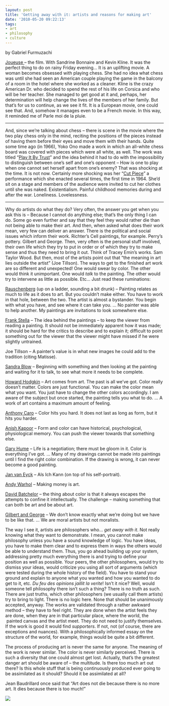 ```yaml
---
layout: post
title: 'Getting away with it: artists and reasons for making art'
date: '2010-05-20 09:22:13'
tags:
- art
- philosophy
- culture
---
```


by Gabriel Furmuzachi


[Joueuse ](http://www.imdb.com/title/tt1082009/)– the film. With Sandrine Bonnaire and Kevin Kline. It was the perfect thing to do on rainy Friday evening… It is an uplifting movie. A woman becomes obsessed with playing chess. She had no idea what chess was until she had seen an American couple playing the game in the balcony of a room in the hotel where she worked as a cleaner. Kline is the crazy American Dr. who decided to spend the rest of his life on Corsica and who will be her teacher. She managed to get good at it and, perhaps, her determination will help change the lives of the members of her family. But that’s for us to continue, as we see it fit. It is a European movie, one could see that. And, somehow it manages even to be a French movie. In this way, it reminded me of Parle moi de la pluie.

---

And, since we’re talking about chess – there is scene in the movie where the two play chess only in the mind, reciting the positions of the pieces instead of having them before their eyes and move them with their hands. Quite some time ago (in 1966), Yoko Ono made a work in which an all-white chess board was covered with pieces which were all white, as well. The work was titled “[Play It By Trust](http://www.flickr.com/photos/yokoonoofficial/2892798380/)” and the idea behind it had to do with the impossibility to distinguish between one’s self and one’s opponent – How is one to play when one cannot set herself apart from one’s enemy? That was shocking at the time. It is not now. Certainly more shocking was her “[Cut Piece](http://www.youtube.com/watch?v=F2IgqYiaywU)” a performance which she enacted several times, the first time in 1964. She’d sit on a stage and members of the audience were invited to cut her clothes until she was naked. Existentialism. Painful childhood memories during and after the war. Loneliness. Lovelessness.

---

Why do artists do what they do? Very often, the answer you get when you ask this is – Because I cannot do anything else; that’s the only thing I can do. Some go even further and say that they feel they would rather die than not being able to make their art. And then, when asked what does their work mean, very few can deliver an answer. There is the political and social issues which inform their work. Richter’s Cell paintings, for example. Perry’s pottery. Gilbert and George. Then, very often is the personal stuff involved, their own life which they try to put in order or of which they try to make sense and thus they need to bring it out. Think of Tracey Emin’s works. Sam Taylor Wood. But then, most of the artists point out that “the meaning in art lies outside the artist” (Joe Tillson). The ways to get to the finished art work are so different and unexpected! One would swear by color. The other would think it unimportant. One would *talk* to the painting. The other would try to intervene as little as possible. Etc… Just read these ruminations:

[Rauschenberg](http://en.wikipedia.org/wiki/Robert_Rauschenberg) (up on a ladder, sounding a bit drunk) – Painting relates as much to life as it does to art. But you couldn’t make either. You have to work in that hole, between the two. The artist is almost a bystander. You begin with what you have, and see where it can take you. … No painter was able to help another. My paintings are invitations to look somewhere else.

[Frank Stella](http://en.wikipedia.org/wiki/Frank_Stella) – The idea behind the paintings – to keep the viewer from reading a painting. It should not be immediately apparent how it was made; it should be hard for the critics to describe and to explain it; difficult to point something out for the viewer that the viewer might have missed if he were slightly untrained.

Joe Tillson – A painter’s value is in what new images he could add to the tradition (citing Matisse).

[Sandra Blow](http://en.wikipedia.org/wiki/Sandra_Blow) – Beginning with something and then looking at the painting and waiting for it to talk, to see what more it needs to be complete.

[Howard Hodgkin](http://en.wikipedia.org/wiki/Howard_Hodgkin) – Art comes from art. The past is all we’ve got. Color really doesn’t matter. Colors are just functional. You can make the color mean what you want. You just have to change the other colors accordingly. I am aware of the subject but once started, the painting tells you what to do. … A work of art contains a maximum amount of feeling.

[Anthony Caro](http://en.wikipedia.org/wiki/Anthony_Caro) – Color hits you hard. It does not last as long as form, but it hits you harder.

[Anish Kapoor](http://en.wikipedia.org/wiki/Anish_Kapoor) – Form and color can have historical, psychological, physiological memory. You can push the viewer towards that something else.

[Gary Hume](http://en.wikipedia.org/wiki/Gary_Hume) – Life is a negotiation; there must be gloom in it. Color is everything I’ve got. … Many of my drawings cannot be made into paintings until I find the right color combination. If the drawing is wrong, it can never become a good painting.

[Jan van Eyck](http://en.wikipedia.org/wiki/Jan_van_Eyck) – Als Ich Kann (on top of his self-portrait).

[Andy Warhol](http://en.wikipedia.org/wiki/Andy_Warhol) – Making money is art.

[David Batchelor](http://en.wikipedia.org/wiki/David_Batchelor_(artist)) – the thing about color is that it always escapes the attempts to confine it intellectually. The challenge – making something that can both be art and be about art.

[Gilbert and George](http://en.wikipedia.org/wiki/Gilbert_and_George) – We don’t know exactly what we’re doing but we have to be like that. … We are moral artists but not moralists.

The way I see it, artists are philosophers who… *get away with it*. Not really knowing what they want to demonstrate. I mean, you cannot make philosophy unless you have a sound knowledge of logic. You have ideas, you have to make them clear and to express them in ways the others would be able to understand them. Thus, you go ahead building up your system, addressing pretty much everything there is and trying to define your position as well as possible. Your peers, the other philosophers, would try to dismiss your ideas, would criticize you using all sort of arguments (which were tested during the whole history of the field). You have to stand your ground and explain to anyone what you wanted and how you wanted to do get to it, etc. *Du feu des opinions jaillit la verite*! Isn’t it nice? Well, would someone tell philosophy there isn’t such a thing? There is no truth as such. There are just truths, which other philosophers (we usually call them artists) try to bring to light. There is no logic here. None that should be unanimously accepted, anyway. The works are validated through a rather awkward method – they have to feel right. They are done when the artist feels they are done, when they are in that particular place, where the world, the  painted canvas and the artist meet. They do not need to justify themselves. If the work is good it would find *supporters*. If not, not (of course, there are exceptions and nuances). With a philosophically informed essay on the structure of the world, for example, things would be quite a bit different.

The process of producing art is never the same for anyone. The meaning of the work is never similar. The color is never similarly perceived. There is such a diversity that one could almost get lost. Actually, that’s the greatest danger art should be aware of – the multitude. Is there too much art out there? Is this whole stuff that is being continuously produced ever going to be assimilated as it should? Should it be assimilated at all?

Jean Baudrillard once said that “Art does not die because there is no more art. It dies because there is too much!”

![](http://lh4.ggpht.com/_8N3MB6ce-Uw/S-PqjfHHH1I/AAAAAAAANxQ/j1rh_RCGGCo/s800/DSC02809.JPG)



